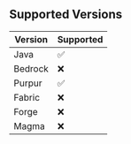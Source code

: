 ## Supported Versions

| Version | Supported          |
| ------- | ------------------ |
| Java    | :white_check_mark: |
| Bedrock | :x:                |
| Purpur  | :white_check_mark: |
| Fabric  | :x:                |
| Forge   | :x:                |
| Magma   | :x:                |

